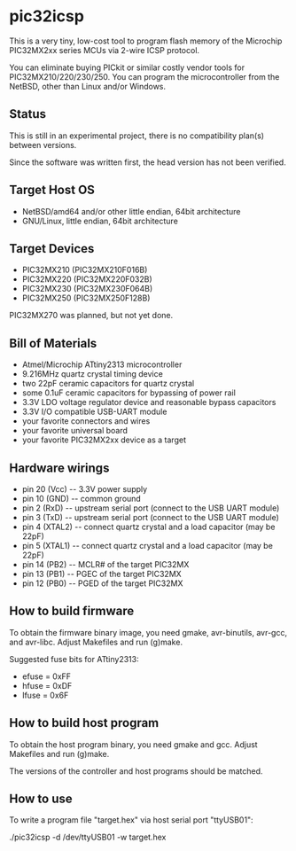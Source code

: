 # pic32icsp

This is a very tiny, low-cost tool to program flash memory of
the Microchip PIC32MX2xx series MCUs via 2-wire ICSP protocol.

You can eliminate buying PICkit or similar costly vendor tools for PIC32MX210/220/230/250.
You can program the microcontroller from the NetBSD, other than Linux and/or Windows.

## Status

This is still in an experimental project,
there is no compatibility plan(s) between versions.

Since the software was written first, the head version has not been verified.

## Target Host OS

* NetBSD/amd64 and/or other little endian, 64bit architecture
* GNU/Linux, little endian, 64bit architecture

## Target Devices

* PIC32MX210 (PIC32MX210F016B)
* PIC32MX220 (PIC32MX220F032B)
* PIC32MX230 (PIC32MX230F064B)
* PIC32MX250 (PIC32MX250F128B)

PIC32MX270 was planned, but not yet done.

## Bill of Materials

* Atmel/Microchip ATtiny2313 microcontroller
* 9.216MHz quartz crystal timing device
* two 22pF ceramic capacitors for quartz crystal
* some 0.1uF ceramic capacitors for bypassing of power rail
* 3.3V LDO voltage regulator device and reasonable bypass capacitors
* 3.3V I/O compatible USB-UART module
* your favorite connectors and wires
* your favorite universal board
* your favorite PIC32MX2xx device as a target

## Hardware wirings

* pin 20 (Vcc) -- 3.3V power supply
* pin 10 (GND) -- common ground
* pin 2 (RxD) -- upstream serial port (connect to the USB UART module)
* pin 3 (TxD) -- upstream serial port (connect to the USB UART module)
* pin 4 (XTAL2) -- connect quartz crystal and a load capacitor (may be 22pF)
* pin 5 (XTAL1) -- connect quartz crystal and a load capacitor (may be 22pF)
* pin 14 (PB2) -- MCLR# of the target PIC32MX
* pin 13 (PB1) -- PGEC of the target PIC32MX
* pin 12 (PB0) -- PGED of the target PIC32MX

## How to build firmware

To obtain the firmware binary image,
you need gmake, avr-binutils, avr-gcc, and avr-libc.
Adjust Makefiles and run (g)make.

Suggested fuse bits for ATtiny2313:
* efuse = 0xFF
* hfuse = 0xDF
* lfuse = 0x6F

## How to build host program

To obtain the host program binary, you need gmake and gcc.
Adjust Makefiles and run (g)make.

The versions of the controller and host programs should be matched.

## How to use

To write a program file "target.hex" via host serial port "ttyUSB01":

./pic32icsp -d /dev/ttyUSB01 -w target.hex
